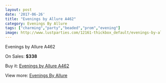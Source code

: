 ```yaml
---
layout: post
date: '2017-06-26'
title: "Evenings by Allure A462"
category: Evenings By Allure
tags: ["charming","party","beaded","prom","evening"]
image: http://www.lustparties.com/12161-thickbox_default/evenings-by-allure-a462.jpg
---
```

Evenings by Allure A462

On Sales: **$338**
<a href="https://www.lustparties.com/en/evenings-by-allure/4416-evenings-by-allure-a462.html"><amp-img layout="responsive" width="600" height="600" src="//www.lustparties.com/12161-thickbox_default/evenings-by-allure-a462.jpg" alt="Evenings by Allure A462 0" /></a>
<a href="https://www.lustparties.com/en/evenings-by-allure/4416-evenings-by-allure-a462.html"><amp-img layout="responsive" width="600" height="600" src="//www.lustparties.com/12163-thickbox_default/evenings-by-allure-a462.jpg" alt="Evenings by Allure A462 1" /></a>
<a href="https://www.lustparties.com/en/evenings-by-allure/4416-evenings-by-allure-a462.html"><amp-img layout="responsive" width="600" height="600" src="//www.lustparties.com/12162-thickbox_default/evenings-by-allure-a462.jpg" alt="Evenings by Allure A462 2" /></a>

Buy it: [Evenings by Allure A462](https://www.lustparties.com/en/evenings-by-allure/4416-evenings-by-allure-a462.html "Evenings by Allure A462")

View more: [Evenings By Allure](https://www.lustparties.com/en/23-evenings-by-allure "Evenings By Allure")